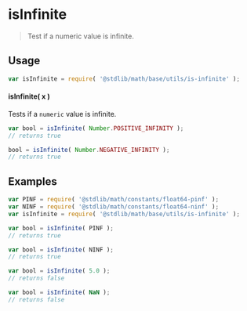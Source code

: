 isInfinite
===

> Test if a numeric value is infinite.


<section class="usage">

## Usage

``` javascript
var isInfinite = require( '@stdlib/math/base/utils/is-infinite' );
```

#### isInfinite( x )

Tests if a `numeric` value is infinite.

``` javascript
var bool = isInfinite( Number.POSITIVE_INFINITY );
// returns true

bool = isInfinite( Number.NEGATIVE_INFINITY );
// returns true
```

</section>

<!-- /.usage -->


<section class="examples">

## Examples

``` javascript
var PINF = require( '@stdlib/math/constants/float64-pinf' );
var NINF = require( '@stdlib/math/constants/float64-ninf' );
var isInfinite = require( '@stdlib/math/base/utils/is-infinite' );

var bool = isInfinite( PINF );
// returns true

var bool = isInfinite( NINF );
// returns true

var bool = isInfinite( 5.0 );
// returns false

var bool = isInfinite( NaN );
// returns false
```

</section>

<!-- /.examples -->


<section class="links">

</section>

<!-- /.links -->
